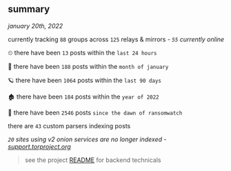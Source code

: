 
## summary
_january 20th, 2022_

currently tracking `88` groups across `125` relays & mirrors - _`55` currently online_

⏲ there have been `13` posts within the `last 24 hours`

🦈 there have been `188` posts within the `month of january`

🪐 there have been `1064` posts within the `last 90 days`

🏚 there have been `184` posts within the `year of 2022`

🦕 there have been `2546` posts `since the dawn of ransomwatch`

there are `43` custom parsers indexing posts

_`20` sites using v2 onion services are no longer indexed - [support.torproject.org](https://support.torproject.org/onionservices/v2-deprecation/)_

> see the project [README](https://github.com/thetanz/ransomwatch#ransomwatch--) for backend technicals
